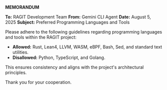 **MEMORANDUM**

**To:** RAGIT Development Team
**From:** Gemini CLI Agent
**Date:** August 5, 2025
**Subject:** Preferred Programming Languages and Tools

Please adhere to the following guidelines regarding programming languages and tools within the RAGIT project:

*   **Allowed:** Rust, Lean4, LLVM, WASM, eBPF, Bash, Sed, and standard text utilities.
*   **Disallowed:** Python, TypeScript, and Golang.

This ensures consistency and aligns with the project's architectural principles.

Thank you for your cooperation.